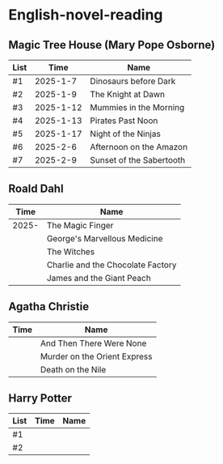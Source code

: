 # English-novel-reading


## Magic Tree House (Mary Pope Osborne)

| List| Time| Name|
|-----|-----|-----|
| #1| 2025-1-7| Dinosaurs before Dark|
| #2| 2025-1-9| The Knight at Dawn|
| #3| 2025-1-12| Mummies in the Morning|
| #4| 2025-1-13| Pirates Past Noon|
| #5| 2025-1-17| Night of the Ninjas|
| #6| 2025-2-6| Afternoon on the Amazon|
| #7| 2025-2-9| Sunset of the Sabertooth|





## Roald Dahl

| Time| Name|
|-----|-----|
| 2025-| The Magic Finger|
|| George's Marvellous Medicine|
|| The Witches|
|| Charlie and the Chocolate Factory|
|| James and the Giant Peach|


## Agatha Christie

| Time| Name|
|-----|-----|
|| And Then There Were None|
|| Murder on the Orient Express|
|| Death on the Nile|


## Harry Potter

| List| Time| Name|
|-----|-----|-----|
| #1|||
| #2|||